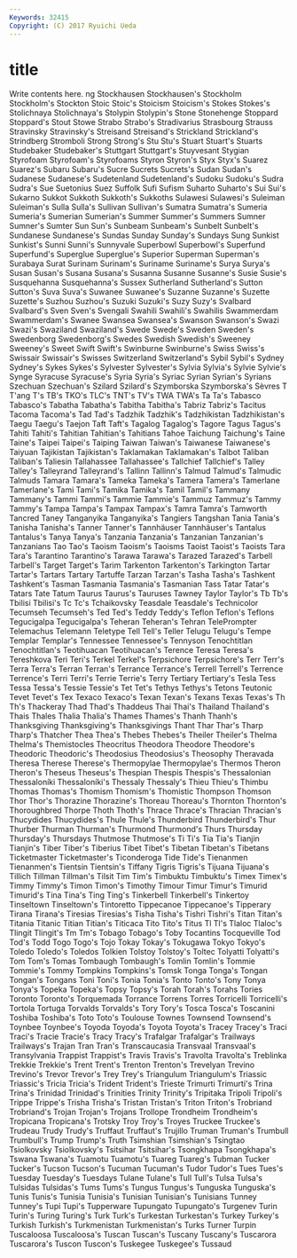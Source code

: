 ```yaml
---
Keywords: 32415 
Copyright: (C) 2017 Ryuichi Ueda
---
```


# title

Write contents here.
ng
Stockhausen Stockhausen's Stockholm Stockholm's Stockton Stoic Stoic's Stoicism Stoicism's Stokes
Stokes's Stolichnaya Stolichnaya's Stolypin Stolypin's Stone Stonehenge Stoppard Stoppard's Stout
Stowe Strabo Strabo's Stradivarius Strasbourg Strauss Stravinsky Stravinsky's Streisand Streisand's
Strickland Strickland's Strindberg Stromboli Strong Strong's Stu Stu's Stuart Stuart's
Stuarts Studebaker Studebaker's Stuttgart Stuttgart's Stuyvesant Stygian Styrofoam Styrofoam's Styrofoams
Styron Styron's Styx Styx's Suarez Suarez's Subaru Subaru's Sucre Sucrets
Sucrets's Sudan Sudan's Sudanese Sudanese's Sudetenland Sudetenland's Sudoku Sudoku's Sudra
Sudra's Sue Suetonius Suez Suffolk Sufi Sufism Suharto Suharto's Sui
Sui's Sukarno Sukkot Sukkoth Sukkoth's Sukkoths Sulawesi Sulawesi's Suleiman Suleiman's
Sulla Sulla's Sullivan Sullivan's Sumatra Sumatra's Sumeria Sumeria's Sumerian Sumerian's
Summer Summer's Summers Sumner Sumner's Sumter Sun Sun's Sunbeam Sunbeam's
Sunbelt Sunbelt's Sundanese Sundanese's Sundas Sunday Sunday's Sundays Sung Sunkist
Sunkist's Sunni Sunni's Sunnyvale Superbowl Superbowl's Superfund Superfund's Superglue Superglue's
Superior Superman Superman's Surabaya Surat Surinam Surinam's Suriname Suriname's Surya
Surya's Susan Susan's Susana Susana's Susanna Susanne Susanne's Susie Susie's
Susquehanna Susquehanna's Sussex Sutherland Sutherland's Sutton Sutton's Suva Suva's Suwanee
Suwanee's Suzanne Suzanne's Suzette Suzette's Suzhou Suzhou's Suzuki Suzuki's Suzy
Suzy's Svalbard Svalbard's Sven Sven's Svengali Swahili Swahili's Swahilis Swammerdam
Swammerdam's Swanee Swansea Swansea's Swanson Swanson's Swazi Swazi's Swaziland Swaziland's
Swede Swede's Sweden Sweden's Swedenborg Swedenborg's Swedes Swedish Swedish's Sweeney
Sweeney's Sweet Swift Swift's Swinburne Swinburne's Swiss Swiss's Swissair Swissair's
Swisses Switzerland Switzerland's Sybil Sybil's Sydney Sydney's Sykes Sykes's Sylvester
Sylvester's Sylvia Sylvia's Sylvie Sylvie's Synge Syracuse Syracuse's Syria Syria's
Syriac Syrian Syrian's Syrians Szechuan Szechuan's Szilard Szilard's Szymborska Szymborska's
Sèvres T T'ang T's TB's TKO's TLC's TNT's TV's TWA
TWA's Ta Ta's Tabasco Tabasco's Tabatha Tabatha's Tabitha Tabitha's Tabriz
Tabriz's Tacitus Tacoma Tacoma's Tad Tad's Tadzhik Tadzhik's Tadzhikistan Tadzhikistan's
Taegu Taegu's Taejon Taft Taft's Tagalog Tagalog's Tagore Tagus Tagus's
Tahiti Tahiti's Tahitian Tahitian's Tahitians Tahoe Taichung Taichung's Taine Taine's
Taipei Taipei's Taiping Taiwan Taiwan's Taiwanese Taiwanese's Taiyuan Tajikistan Tajikistan's
Taklamakan Taklamakan's Talbot Taliban Taliban's Taliesin Tallahassee Tallahassee's Tallchief Tallchief's
Talley Talley's Talleyrand Talleyrand's Tallinn Tallinn's Talmud Talmud's Talmudic Talmuds
Tamara Tamara's Tameka Tameka's Tamera Tamera's Tamerlane Tamerlane's Tami Tami's
Tamika Tamika's Tamil Tamil's Tammany Tammany's Tammi Tammi's Tammie Tammie's
Tammuz Tammuz's Tammy Tammy's Tampa Tampa's Tampax Tampax's Tamra Tamra's
Tamworth Tancred Taney Tanganyika Tanganyika's Tangiers Tangshan Tania Tania's Tanisha
Tanisha's Tanner Tanner's Tannhäuser Tannhäuser's Tantalus Tantalus's Tanya Tanya's Tanzania
Tanzania's Tanzanian Tanzanian's Tanzanians Tao Tao's Taoism Taoism's Taoisms Taoist
Taoist's Taoists Tara Tara's Tarantino Tarantino's Tarawa Tarawa's Tarazed Tarazed's
Tarbell Tarbell's Target Target's Tarim Tarkenton Tarkenton's Tarkington Tartar Tartar's
Tartars Tartary Tartuffe Tarzan Tarzan's Tasha Tasha's Tashkent Tashkent's Tasman
Tasmania Tasmania's Tasmanian Tass Tatar Tatar's Tatars Tate Tatum Taurus
Taurus's Tauruses Tawney Taylor Taylor's Tb Tb's Tbilisi Tbilisi's Tc
Tc's Tchaikovsky Teasdale Teasdale's Technicolor Tecumseh Tecumseh's Ted Ted's Teddy
Teddy's Teflon Teflon's Teflons Tegucigalpa Tegucigalpa's Teheran Teheran's Tehran TelePrompter
Telemachus Telemann Teletype Tell Tell's Teller Telugu Telugu's Tempe Templar
Templar's Tennessee Tennessee's Tennyson Tenochtitlan Tenochtitlan's Teotihuacan Teotihuacan's Terence Teresa
Teresa's Tereshkova Teri Teri's Terkel Terkel's Terpsichore Terpsichore's Terr Terr's
Terra Terra's Terran Terran's Terrance Terrance's Terrell Terrell's Terrence Terrence's
Terri Terri's Terrie Terrie's Terry Tertiary Tertiary's Tesla Tess Tessa
Tessa's Tessie Tessie's Tet Tet's Tethys Tethys's Tetons Teutonic Tevet
Tevet's Tex Texaco Texaco's Texan Texan's Texans Texas Texas's Th
Th's Thackeray Thad Thad's Thaddeus Thai Thai's Thailand Thailand's Thais
Thales Thalia Thalia's Thames Thames's Thanh Thanh's Thanksgiving Thanksgiving's Thanksgivings
Thant Thar Thar's Tharp Tharp's Thatcher Thea Thea's Thebes Thebes's
Theiler Theiler's Thelma Thelma's Themistocles Theocritus Theodora Theodore Theodore's Theodoric
Theodoric's Theodosius Theodosius's Theosophy Theravada Theresa Therese Therese's Thermopylae Thermopylae's
Thermos Theron Theron's Theseus Theseus's Thespian Thespis Thespis's Thessalonian Thessaloníki
Thessaloníki's Thessaly Thessaly's Thieu Thieu's Thimbu Thomas Thomas's Thomism Thomism's
Thomistic Thompson Thomson Thor Thor's Thorazine Thorazine's Thoreau Thoreau's Thornton
Thornton's Thoroughbred Thorpe Thoth Thoth's Thrace Thrace's Thracian Thracian's Thucydides
Thucydides's Thule Thule's Thunderbird Thunderbird's Thur Thurber Thurman Thurman's Thurmond
Thurmond's Thurs Thursday Thursday's Thursdays Thutmose Thutmose's Ti Ti's Tia
Tia's Tianjin Tianjin's Tiber Tiber's Tiberius Tibet Tibet's Tibetan Tibetan's
Tibetans Ticketmaster Ticketmaster's Ticonderoga Tide Tide's Tienanmen Tienanmen's Tientsin Tientsin's
Tiffany Tigris Tigris's Tijuana Tijuana's Tillich Tillman Tillman's Tilsit Tim
Tim's Timbuktu Timbuktu's Timex Timex's Timmy Timmy's Timon Timon's Timothy
Timour Timur Timur's Timurid Timurid's Tina Tina's Ting Ting's Tinkerbell
Tinkerbell's Tinkertoy Tinseltown Tinseltown's Tintoretto Tippecanoe Tippecanoe's Tipperary Tirana Tirana's
Tiresias Tiresias's Tisha Tisha's Tishri Tishri's Titan Titan's Titania Titanic
Titian Titian's Titicaca Tito Tito's Titus Tl Tl's Tlaloc Tlaloc's
Tlingit Tlingit's Tm Tm's Tobago Tobago's Toby Tocantins Tocqueville Tod
Tod's Todd Togo Togo's Tojo Tokay Tokay's Tokugawa Tokyo Tokyo's
Toledo Toledo's Toledos Tolkien Tolstoy Tolstoy's Toltec Tolyatti Tolyatti's Tom
Tom's Tomas Tombaugh Tombaugh's Tomlin Tomlin's Tommie Tommie's Tommy Tompkins
Tompkins's Tomsk Tonga Tonga's Tongan Tongan's Tongans Toni Toni's Tonia
Tonia's Tonto Tonto's Tony Tonya Tonya's Topeka Topeka's Topsy Topsy's
Torah Torah's Torahs Tories Toronto Toronto's Torquemada Torrance Torrens Torres
Torricelli Torricelli's Tortola Tortuga Torvalds Torvalds's Tory Tory's Tosca Tosca's
Toscanini Toshiba Toshiba's Toto Toto's Toulouse Townes Townsend Townsend's Toynbee
Toynbee's Toyoda Toyoda's Toyota Toyota's Tracey Tracey's Traci Traci's Tracie
Tracie's Tracy Tracy's Trafalgar Trafalgar's Trailways Trailways's Trajan Tran Tran's
Transcaucasia Transvaal Transvaal's Transylvania Trappist Trappist's Travis Travis's Travolta Travolta's
Treblinka Trekkie Trekkie's Trent Trent's Trenton Trenton's Trevelyan Trevino Trevino's
Trevor Trevor's Trey Trey's Triangulum Triangulum's Triassic Triassic's Tricia Tricia's
Trident Trident's Trieste Trimurti Trimurti's Trina Trina's Trinidad Trinidad's Trinities
Trinity Trinity's Tripitaka Tripoli Tripoli's Trippe Trippe's Trisha Trisha's Tristan
Tristan's Triton Triton's Trobriand Trobriand's Trojan Trojan's Trojans Trollope Trondheim
Trondheim's Tropicana Tropicana's Trotsky Troy Troy's Troyes Truckee Truckee's Trudeau
Trudy Trudy's Truffaut Truffaut's Trujillo Truman Truman's Trumbull Trumbull's Trump
Trump's Truth Tsimshian Tsimshian's Tsingtao Tsiolkovsky Tsiolkovsky's Tsitsihar Tsitsihar's Tsongkhapa
Tsongkhapa's Tswana Tswana's Tuamotu Tuamotu's Tuareg Tuareg's Tubman Tucker Tucker's
Tucson Tucson's Tucuman Tucuman's Tudor Tudor's Tues Tues's Tuesday Tuesday's
Tuesdays Tulane Tulane's Tull Tull's Tulsa Tulsa's Tulsidas Tulsidas's Tums
Tums's Tungus Tungus's Tunguska Tunguska's Tunis Tunis's Tunisia Tunisia's Tunisian
Tunisian's Tunisians Tunney Tunney's Tupi Tupi's Tupperware Tupungato Tupungato's Turgenev
Turin Turin's Turing Turing's Turk Turk's Turkestan Turkestan's Turkey Turkey's
Turkish Turkish's Turkmenistan Turkmenistan's Turks Turner Turpin Tuscaloosa Tuscaloosa's Tuscan
Tuscan's Tuscany Tuscany's Tuscarora Tuscarora's Tuscon Tuscon's Tuskegee Tuskegee's Tussaud
